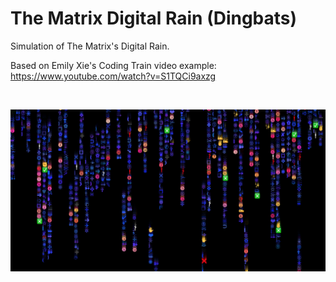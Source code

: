 # The Matrix Digital Rain (Dingbats) #

Simulation of The Matrix's Digital Rain.

Based on Emily Xie's Coding Train video example:
https://www.youtube.com/watch?v=S1TQCi9axzg

</br>
<p align="center">
  <img src="images/screenShot.png" width="750px"/>
</p>
